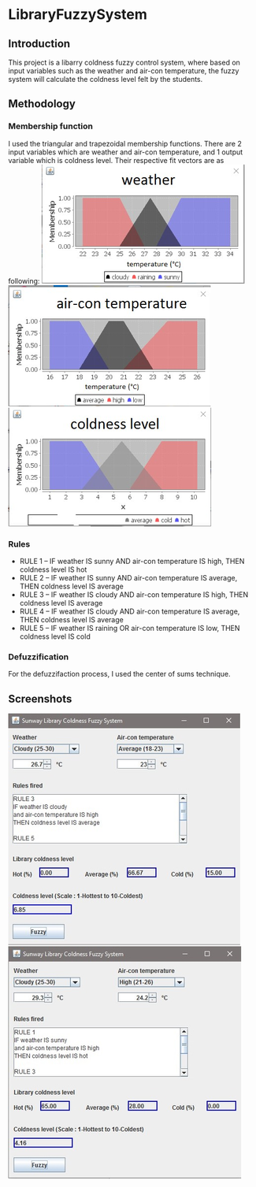 # LibraryFuzzySystem
## Introduction
This project is a libarry coldness fuzzy control system, where based on input variables such as the weather and air-con temperature, the fuzzy system will calculate the coldness level felt by the students.

## Methodology
### Membership function
I used the triangular and trapezoidal membership functions. There are 2 input variables which are weather and air-con temperature, and 1 output variable which is coldness level. Their respective fit vectors are as following:
![Weather graph](https://github.com/ginsan95/LibraryFuzzySystem/blob/master/demo/doc/weather%20graph.jpg?raw=true)
![Air-con temperature graph](https://github.com/ginsan95/LibraryFuzzySystem/blob/master/demo/doc/air%20con%20graph.jpg?raw=true)
![Coldness level graph](https://github.com/ginsan95/LibraryFuzzySystem/blob/master/demo/doc/coldness%20graph.jpg?raw=true)

### Rules
* RULE 1 – IF weather IS sunny AND air-con temperature IS high, THEN coldness level IS hot
*	RULE 2 – IF weather IS sunny AND air-con temperature IS average, THEN coldness level IS average
*	RULE 3 – IF weather IS cloudy AND air-con temperature IS high, THEN coldness level IS average
*	RULE 4 – IF weather IS cloudy AND air-con temperature IS average, THEN coldness level IS average
*	RULE 5 – IF weather IS raining OR air-con temperature IS low, THEN coldness level IS cold

### Defuzzification
For the defuzzifaction process, I used the center of sums technique.

## Screenshots
![Screenshot 1](https://github.com/ginsan95/LibraryFuzzySystem/blob/master/demo/screenshots/screenshot%201.jpg?raw=true)
![Screenshot 2](https://github.com/ginsan95/LibraryFuzzySystem/blob/master/demo/screenshots/screenshot%202.jpg?raw=true)
